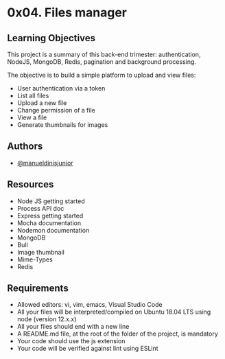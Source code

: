 
# 0x04. Files manager

## Learning Objectives

This project is a summary of this back-end trimester: authentication, NodeJS, MongoDB, Redis, pagination and background processing.

The objective is to build a simple platform to upload and view files:

* User authentication via a token 
* List all files
* Upload a new file
* Change permission of a file
* View a file
* Generate thumbnails for images


## Authors

- [@manueldinisjunior](https://github.com/manueldinisjunior)

## Resources

- Node JS getting started
- Process API doc
- Express getting started
- Mocha documentation
- Nodemon documentation
- MongoDB
- Bull
- Image thumbnail
- Mime-Types
- Redis



## Requirements


* Allowed editors: vi, vim, emacs, Visual Studio Code
* All your files will be interpreted/compiled on Ubuntu 18.04 LTS using node (version 12.x.x)
* All your files should end with a new line
* A README.md file, at the root of the folder of the project, is mandatory
* Your code should use the js extension
* Your code will be verified against lint using ESLint


